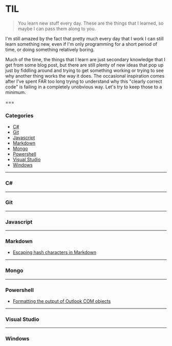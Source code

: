 # TIL

> You learn new stuff every day.  These are the things that I learned, so maybe I can pass them along to you.

I'm still amazed by the fact that pretty much every day that I work I can still learn something new, even if I'm only programming for a short period of time, or doing something relatively boring.

Much of the time, the things that I learn are just secondary knowledge that I get from some blog post, but there are still plenty of new ideas that pop up just by fiddling around and trying to get something working or trying to see why another thing works the way it does.  The occasional inspiration comes after I've spent FAR too long trying to understand why this "clearly correct code" is failing in a completely unobvious way.  Let's try to keep those to a minimum.

===

### Categories

* [C#](#c)
* [Git](#git)
* [Javascript](#javascript)
* [Markdown](#markdown)
* [Mongo](#mongo)
* [Powershell](#powershell)
* [Visual Studio](#visual-studio)
* [Windows](#windows)

---

### C\# 

---

### Git

---

### Javascript

---

### Markdown

- [Escaping hash characters in Markdown](markdown/escaping-hash-characters-in-markdown.md)

---

### Mongo

---

### Powershell

- [Formatting the output of Outlook COM objects](powershell/formatting_the_output_of_outlook_com_objects.md)

---

### Visual Studio

---

### Windows
